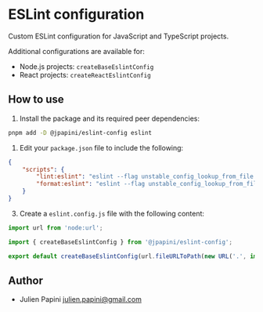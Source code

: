 # ESLint configuration

Custom ESLint configuration for JavaScript and TypeScript projects.

Additional configurations are available for:

- Node.js projects: `createBaseEslintConfig`
- React projects: `createReactEslintConfig`

## How to use

1. Install the package and its required peer dependencies:

```bash
pnpm add -D @jpapini/eslint-config eslint
```

1. Edit your `package.json` file to include the following:

```json
{
    "scripts": {
        "lint:eslint": "eslint --flag unstable_config_lookup_from_file --cache --cache-location node_modules/.cache/eslint/.eslintcache .",
        "format:eslint": "eslint --flag unstable_config_lookup_from_file --cache --cache-location node_modules/.cache/eslint/.eslintcache --fix ."
    }
}
```

3. Create a `eslint.config.js` file with the following content:

```javascript
import url from 'node:url';

import { createBaseEslintConfig } from '@jpapini/eslint-config';

export default createBaseEslintConfig(url.fileURLToPath(new URL('.', import.meta.url)));
```

## Author

- Julien Papini <julien.papini@gmail.com>
